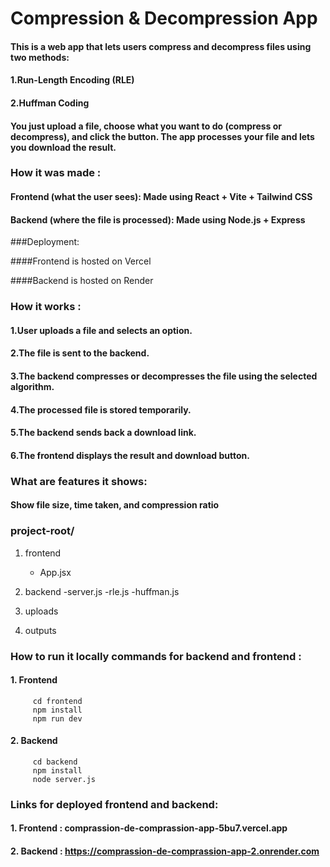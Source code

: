 # Compression & Decompression App
#### This is a web app that lets users compress and decompress files using two methods:

#### 1.Run-Length Encoding (RLE)

#### 2.Huffman Coding

#### You just upload a file, choose what you want to do (compress or decompress), and click the button. The app processes your file and lets you download the result.

### How it was made :
#### Frontend (what the user sees): Made using React + Vite + Tailwind CSS

#### Backend (where the file is processed): Made using Node.js + Express

###Deployment:

####Frontend is hosted on Vercel

####Backend is hosted on Render


### How it works :
#### 1.User uploads a file and selects an option.

#### 2.The file is sent to the backend.

#### 3.The backend compresses or decompresses the file using the selected algorithm.

#### 4.The processed file is stored temporarily.

#### 5.The backend sends back a download link.

#### 6.The frontend displays the result and download button.

### What are features it shows:
#### Show file size, time taken, and compression ratio

### project-root/

 1. frontend
    - App.jsx

 2. backend
    -server.js
    -rle.js
    -huffman.js

 3. uploads
 4. outputs

###  How to run it locally commands for backend and frontend :
####    1. Frontend
         cd frontend
         npm install
         npm run dev
####    2. Backend 
         cd backend
         npm install
         node server.js

###  Links for deployed frontend and backend:
#### 1. Frontend : comprassion-de-comprassion-app-5bu7.vercel.app
#### 2. Backend : https://comprassion-de-comprassion-app-2.onrender.com
         
